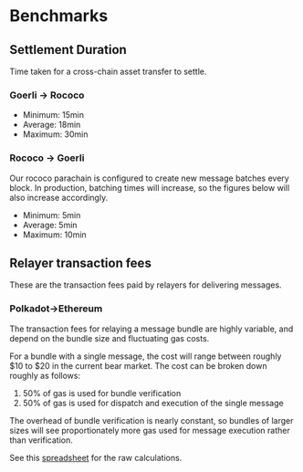 # Benchmarks

## Settlement Duration

Time taken for a cross-chain asset transfer to settle.

### Goerli → Rococo

* Minimum: 15min
* Average: 18min
* Maximum: 30min

### Rococo -> Goerli

Our rococo parachain is configured to create new message batches every block. In production, batching times will increase, so the figures below will also increase accordingly.&#x20;

* Minimum: 5min
* Average: 5min
* Maximum: 10min

## Relayer transaction fees

These are the transaction fees paid by relayers for delivering messages.

### Polkadot->Ethereum

The transaction fees for relaying a message bundle are highly variable, and depend on the bundle size and fluctuating gas costs.

For a bundle with a single message, the cost will range between roughly $10 to $20 in the current bear market. The cost can be broken down roughly as follows:

1. 50% of gas is used for bundle verification
2. 50% of gas is used for dispatch and execution of the single message

The overhead of bundle verification is nearly constant, so bundles of larger sizes will see proportionately more gas used for message execution rather than verification.

See this [spreadsheet](https://docs.google.com/spreadsheets/d/1bvTX1TmuAXPDVfLHbFisd\_xj-TRCYx7\_7jLYi\_hE7Zo) for the raw calculations.
